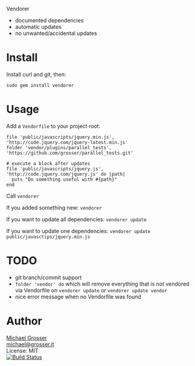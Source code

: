 Vendorer

 - documented dependencies
 - automatic updates
 - no unwanted/accidental updates

Install
=======
Install curl and git, then:

    sudo gem install vendorer

Usage
=====
Add a `Vendorfile` to your project root:

    file 'public/javascripts/jquery.min.js', 'http://code.jquery.com/jquery-latest.min.js'
    folder 'vendor/plugins/parallel_tests', 'https://github.com/grosser/parallel_tests.git'

    # execute a block after updates
    file 'public/javascripts/jquery.js', 'http://code.jquery.com/jquery.js' do |path|
      puts "Do something useful with #{path}"
    end

Call `vendorer`

If you added something new: `vendorer`

If you want to update all dependencies: `vendorer update`

If you want to update one dependencies: `vendorer update public/javasctips/jquery.min.js`


TODO
====
 - git branch/commit support
 - `folder 'vendor' do` which will remove everything that is not vendored via Vendorfile on `vendorer update` or `vendorer update vendor`
 - nice error message when no Vendorfile was found

Author
======
[Michael Grosser](http://grosser.it)<br/>
michael@grosser.it<br/>
License: MIT<br/>
[![Build Status](https://secure.travis-ci.org/grosser/vendorer.png)](http://travis-ci.org/grosser/vendorer)
